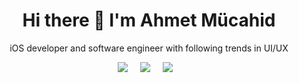 <h1 align='center'> Hi there 👋 I'm Ahmet Mücahid </h1>

<p align='center'>
  iOS developer and software engineer with following trends in UI/UX
</p>

<p align='center'>
  <a href="https://twitter.com/amucahidbozkurt"><img src="https://img.shields.io/badge/twitter-1DA1F2.svg?&style=for-the-badge&logo=twitter&logoColor=white" /></a>&nbsp;&nbsp;&nbsp;&nbsp;
  <a href="https://linkedin.com/in/amucahidbozkurt"><img src="https://img.shields.io/badge/linkedin-0073B1.svg?&style=for-the-badge&logo=linkedin&logoColor=white" /></a>&nbsp;&nbsp;&nbsp;&nbsp;
  <a href="https://medium.com/@amucahidbozkurt"><img src="https://img.shields.io/badge/medium-%2312100E.svg?&style=for-the-badge&logo=medium&logoColor=white" /></a>&nbsp;&nbsp;&nbsp;
</p>
